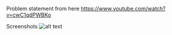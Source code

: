 Problem statement from here
https://www.youtube.com/watch?v=cwC1qdPWBKo

Screenshots
![alt text](https://github.com/[username]/[reponame]/blob/[branch]/image.jpg?raw=true)
